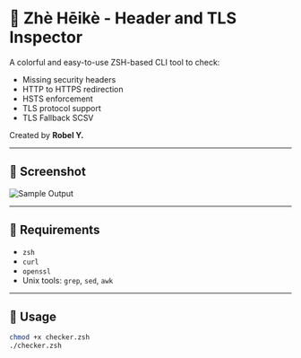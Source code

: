 # 🔐 Zhè Hēikè - Header and TLS Inspector

A colorful and easy-to-use ZSH-based CLI tool to check:
- Missing security headers
- HTTP to HTTPS redirection
- HSTS enforcement
- TLS protocol support
- TLS Fallback SCSV

Created by **Robel Y.**

---

## 📸 Screenshot
![Sample Output](sample_output_1.png,sample_output_2.png)

---

## 🧰 Requirements
- `zsh`
- `curl`
- `openssl`
- Unix tools: `grep`, `sed`, `awk`

---

## 🚀 Usage
```bash
chmod +x checker.zsh
./checker.zsh
